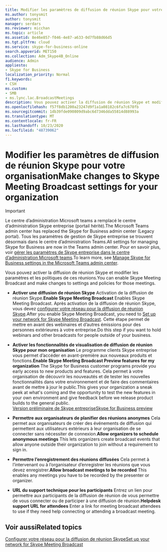 ```yaml
---
title: Modifier les paramètres de diffusion de réunion Skype pour votre organisation
ms.author: tonysmit
author: tonysmit
manager: serdars
ms.reviewer: micchan
ms.topic: article
ms.assetid: 8e46e857-f046-4e87-a633-0d7fb88d66d5
ms.tgt.pltfrm: cloud
ms.service: skype-for-business-online
search.appverid: MET150
ms.collection: Adm_Skype4B_Online
audience: Admin
appliesto:
- Skype for Business
localization_priority: Normal
f1.keywords:
- CSH
ms.custom:
- SMB
- ms.lync.lac.BroadcastMeetings
description: Vous pouvez activer la diffusion de réunion Skype et modifier les paramètres et les politiques de ces réunions.
ms.openlocfilehash: f57f8db1200a23247d9f1a1a08182c6fa7c678fb
ms.sourcegitcommit: 1db39fde090809d9abc6d7346dda55814d88993a
ms.translationtype: MT
ms.contentlocale: fr-FR
ms.lasthandoff: 10/23/2020
ms.locfileid: "48739062"
---
```

# <a name="make-changes-to-skype-meeting-broadcast-settings-for-your-organization"></a><span data-ttu-id="bcd5e-103">Modifier les paramètres de diffusion de réunion Skype pour votre organisation</span><span class="sxs-lookup"><span data-stu-id="bcd5e-103">Make changes to Skype Meeting Broadcast settings for your organization</span></span>

> [!IMPORTANT]
> <span data-ttu-id="bcd5e-104">Le centre d’administration Microsoft teams a remplacé le centre d’administration Skype entreprise (portail hérité).</span><span class="sxs-lookup"><span data-stu-id="bcd5e-104">The Microsoft Teams admin center has replaced the Skype for Business admin center (Legacy portal).</span></span> <span data-ttu-id="bcd5e-105">Tous les paramètres de gestion de Skype entreprise se trouvent désormais dans le centre d’administration Teams.</span><span class="sxs-lookup"><span data-stu-id="bcd5e-105">All settings for managing Skype for Business are now in the Teams admin center.</span></span> <span data-ttu-id="bcd5e-106">Pour en savoir plus, voir [gérer les paramètres de Skype entreprise dans le centre d’administration Microsoft teams](https://docs.microsoft.com/MicrosoftTeams/skype-for-business-settings?toc=/skypeforbusiness/sfbotoc/toc.json&bc=/skypeforbusiness/breadcrumb/toc.json).</span><span class="sxs-lookup"><span data-stu-id="bcd5e-106">To learn more, see [Manage Skype for Business settings in the Microsoft Teams admin center](https://docs.microsoft.com/MicrosoftTeams/skype-for-business-settings?toc=/skypeforbusiness/sfbotoc/toc.json&bc=/skypeforbusiness/breadcrumb/toc.json).</span></span>

<span data-ttu-id="bcd5e-107">Vous pouvez activer la diffusion de réunion Skype et modifier les paramètres et les politiques de ces réunions.</span><span class="sxs-lookup"><span data-stu-id="bcd5e-107">You can enable Skype Meeting Broadcast and make changes to settings and policies for those meetings.</span></span>
  
- <span data-ttu-id="bcd5e-108">**Activer une diffusion de réunion Skype** Activation de la diffusion de réunion Skype.</span><span class="sxs-lookup"><span data-stu-id="bcd5e-108">**Enable Skype Meeting Broadcast** Enables Skype Meeting Broadcast.</span></span> <span data-ttu-id="bcd5e-109">Après activation de la diffusion de réunion Skype, vous devez [configurer votre réseau pour la diffusion de réunion Skype](set-up-your-network-for-skype-meeting-broadcast.md).</span><span class="sxs-lookup"><span data-stu-id="bcd5e-109">After you enable Skype Meeting Broadcast, you need to [Set up your network for Skype Meeting Broadcast](set-up-your-network-for-skype-meeting-broadcast.md).</span></span> <span data-ttu-id="bcd5e-110">Cette étape permet de mettre en avant des webinaires et d’autres émissions pour des personnes extérieures à votre entreprise.</span><span class="sxs-lookup"><span data-stu-id="bcd5e-110">Do this step if you want to hold webinars and other broadcasts for people outside of your business.</span></span> 
    
- <span data-ttu-id="bcd5e-111">**Activer les fonctionnalités de visualisation de diffusion de réunion Skype pour mon organisation** Le programme clients Skype entreprise vous permet d’accéder en avant-première aux nouveaux produits et fonctions.</span><span class="sxs-lookup"><span data-stu-id="bcd5e-111">**Enable Skype Meeting Broadcast Preview features for my organization** The Skype for Business customer programs provide you early access to new products and features.</span></span> <span data-ttu-id="bcd5e-112">Cela permet à votre organisation de découvrir les nouveautés et de tester les nouvelles fonctionnalités dans votre environnement et de faire des commentaires avant de mettre à jour le public.</span><span class="sxs-lookup"><span data-stu-id="bcd5e-112">This gives your organization a sneak peek at what's coming and the opportunity to test the new features in your own environment and give feedback before we release product builds to the general public.</span></span><br/>[<span data-ttu-id="bcd5e-113">Version préliminaire de Skype entreprise</span><span class="sxs-lookup"><span data-stu-id="bcd5e-113">Skype for Business preview</span></span>](https://www.skypepreview.com/)
    
- <span data-ttu-id="bcd5e-114">**Permettre aux organisateurs de planifier des réunions anonymes** Cela permet aux organisateurs de créer des événements de diffusion qui permettent aux utilisateurs extérieurs à leur organisation de se connecter sans nécessiter de connexion.</span><span class="sxs-lookup"><span data-stu-id="bcd5e-114">**Allow organizers to schedule anonymous meetings** This lets organizers create broadcast events that allow anyone outside their organization to join without a requirement to sign in.</span></span>
    
- <span data-ttu-id="bcd5e-115">**Permettre l’enregistrement des réunions diffusées** Cela permet à l’intervenant ou à l’organisateur d’enregistrer les réunions que vous devez enregistrer.</span><span class="sxs-lookup"><span data-stu-id="bcd5e-115">**Allow broadcast meetings to be recorded** This enables any meetings you have to be recorded by the presenter or organizer.</span></span>
    
- <span data-ttu-id="bcd5e-116">**URL du support technique pour les participants** Entrez un lien pour permettre aux participants de la diffusion de réunion de vous permettre de vous connecter ou de participer à une diffusion de réunion.</span><span class="sxs-lookup"><span data-stu-id="bcd5e-116">**Helpdesk support URL for attendees** Enter a link for meeting broadcast attendees to use if they need help connecting or attending a broadcast meeting.</span></span>
    
## <a name="related-topics"></a><span data-ttu-id="bcd5e-117">Voir aussi</span><span class="sxs-lookup"><span data-stu-id="bcd5e-117">Related topics</span></span>

[<span data-ttu-id="bcd5e-118">Configurer votre réseau pour la diffusion de réunion Skype</span><span class="sxs-lookup"><span data-stu-id="bcd5e-118">Set up your network for Skype Meeting Broadcast</span></span>](set-up-your-network-for-skype-meeting-broadcast.md)

  
 
